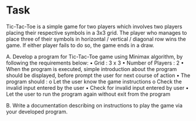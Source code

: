 # Task

Tic-Tac-Toe is a simple game for two players which involves two players placing their respective symbols in a 3x3 grid. 
The player who manages to place three of their symbols in horizontal / vertical / diagonal row wins the game. If either player fails to do so, the game ends in a draw.

A. Develop a program for Tic-Tac-Toe game using Minimax algorithm, by following the requirements below: 
• Grid : 3 x 3 
• Number of Players : 2 
• When the program is executed, simple introduction about the program should be displayed, before prompt the user for next course of action 
• The program should : 
  o Let the user know the game instructions 
  o Check the invalid input entered by the user 
• Check for invalid input entered by user 
• Let the user to run the program again without exit from the program 
 
B. Write a documentation describing on instructions to play the game via your developed program.
